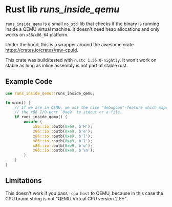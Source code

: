 # Rust lib *runs_inside_qemu*

`runs_inside_qemu` is a small `no_std`-lib that checks if the binary is running inside a 
QEMU virtual machine. It doesn't need heap allocations and only works on `x86`/`x86_64` platform.

Under the hood, this is a wrapper around the awesome crate https://crates.io/crates/raw-cpuid.

This crate was build/tested with `rustc 1.55.0-nightly`. It won't work on stable 
as long as inline assembly is not part of stable rust.

## Example Code
```rust
use runs_inside_qemu::runs_inside_qemu;

fn main() {
    // If we are in QEMU, we use the nice "debugcon"-feature which maps
    // the x86 I/O-port `0xe9` to stdout or a file.
    if runs_inside_qemu() {
        unsafe {
            x86::io::outb(0xe9, b'H');
            x86::io::outb(0xe9, b'e');
            x86::io::outb(0xe9, b'l');
            x86::io::outb(0xe9, b'l');
            x86::io::outb(0xe9, b'o');
            x86::io::outb(0xe9, b'\n');
        }
    }
}
```

## Limitations
This doesn't work if you pass `-cpu host` to QEMU, because in this case the CPU brand string is 
not "QEMU Virtual CPU version 2.5+".
